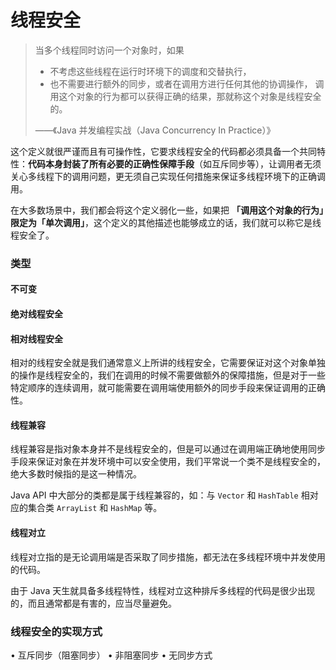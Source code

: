 # 线程安全

> 当多个线程同时访问一个对象时，如果
> - 不考虑这些线程在运行时环境下的调度和交替执行，
> - 也不需要进行额外的同步，或者在调用方进行任何其他的协调操作，
> 调用这个对象的行为都可以获得正确的结果，那就称这个对象是线程安全的。
>
> ——《Java 并发编程实战（Java Concurrency In Practice）》

这个定义就很严谨而且有可操作性，它要求线程安全的代码都必须具备一个共同特性：**代码本身封装了所有必要的正确性保障手段**（如互斥同步等），让调用者无须关心多线程下的调用问题，更无须自己实现任何措施来保证多线程环境下的正确调用。

在大多数场景中，我们都会将这个定义弱化一些，如果把 **「调用这个对象的行为」限定为「单次调用」**，这个定义的其他描述也能够成立的话，我们就可以称它是线程安全了。

### 类型

#### 不可变

#### 绝对线程安全

#### 相对线程安全

相对的线程安全就是我们通常意义上所讲的线程安全，它需要保证对这个对象单独的操作是线程安全的，我们在调用的时候不需要做额外的保障措施，但是对于一些特定顺序的连续调用，就可能需要在调用端使用额外的同步手段来保证调用的正确性。

#### 线程兼容

线程兼容是指对象本身并不是线程安全的，但是可以通过在调用端正确地使用同步手段来保证对象在并发环境中可以安全使用，我们平常说一个类不是线程安全的，绝大多数时候指的是这一种情况。

Java API 中大部分的类都是属于线程兼容的，如：与 `Vector` 和 `HashTable` 相对应的集合类 `ArrayList` 和 `HashMap` 等。

#### 线程对立

线程对立指的是无论调用端是否采取了同步措施，都无法在多线程环境中并发使用的代码。

由于 Java 天生就具备多线程特性，线程对立这种排斥多线程的代码是很少出现的，而且通常都是有害的，应当尽量避免。


### 线程安全的实现方式

• 互斥同步（阻塞同步）
• 非阻塞同步
• 无同步方式